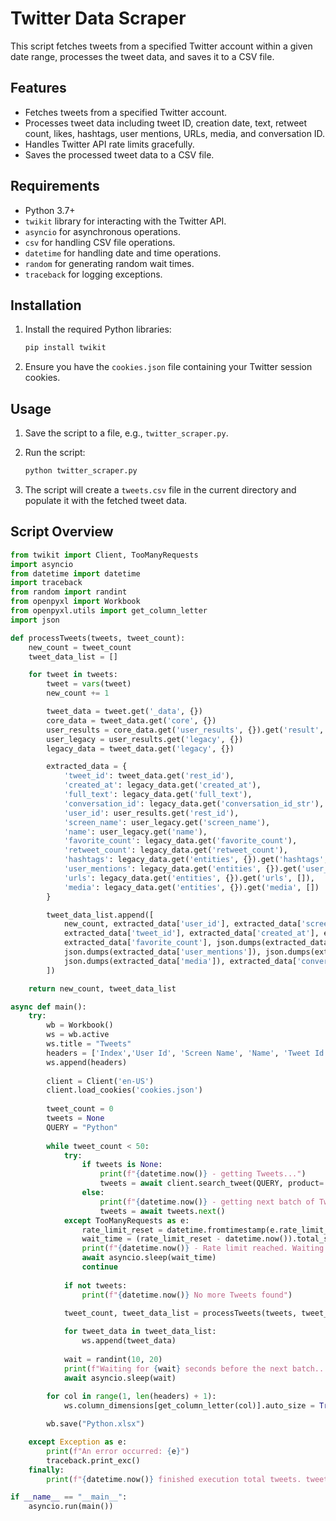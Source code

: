 # Twitter Data Scraper

This script fetches tweets from a specified Twitter account within a given date range, processes the tweet data, and saves it to a CSV file.

## Features

- Fetches tweets from a specified Twitter account.
- Processes tweet data including tweet ID, creation date, text, retweet count, likes, hashtags, user mentions, URLs, media, and conversation ID.
- Handles Twitter API rate limits gracefully.
- Saves the processed tweet data to a CSV file.

## Requirements

- Python 3.7+
- `twikit` library for interacting with the Twitter API.
- `asyncio` for asynchronous operations.
- `csv` for handling CSV file operations.
- `datetime` for handling date and time operations.
- `random` for generating random wait times.
- `traceback` for logging exceptions.

## Installation

1. Install the required Python libraries:

    ```sh
    pip install twikit
    ```

2. Ensure you have the `cookies.json` file containing your Twitter session cookies.

## Usage

1. Save the script to a file, e.g., `twitter_scraper.py`.

2. Run the script:

    ```sh
    python twitter_scraper.py
    ```

3. The script will create a `tweets.csv` file in the current directory and populate it with the fetched tweet data.

## Script Overview

```python
from twikit import Client, TooManyRequests
import asyncio
from datetime import datetime
import traceback
from random import randint
from openpyxl import Workbook
from openpyxl.utils import get_column_letter
import json

def processTweets(tweets, tweet_count):
    new_count = tweet_count
    tweet_data_list = []

    for tweet in tweets:
        tweet = vars(tweet)
        new_count += 1

        tweet_data = tweet.get('_data', {})
        core_data = tweet_data.get('core', {})
        user_results = core_data.get('user_results', {}).get('result', {})
        user_legacy = user_results.get('legacy', {})
        legacy_data = tweet_data.get('legacy', {})

        extracted_data = {
            'tweet_id': tweet_data.get('rest_id'),
            'created_at': legacy_data.get('created_at'),
            'full_text': legacy_data.get('full_text'),
            'conversation_id': legacy_data.get('conversation_id_str'),
            'user_id': user_results.get('rest_id'),
            'screen_name': user_legacy.get('screen_name'),
            'name': user_legacy.get('name'),
            'favorite_count': legacy_data.get('favorite_count'),
            'retweet_count': legacy_data.get('retweet_count'),
            'hashtags': legacy_data.get('entities', {}).get('hashtags', []),
            'user_mentions': legacy_data.get('entities', {}).get('user_mentions', []),
            'urls': legacy_data.get('entities', {}).get('urls', []),
            'media': legacy_data.get('entities', {}).get('media', [])
        }

        tweet_data_list.append([
            new_count, extracted_data['user_id'], extracted_data['screen_name'], extracted_data['name'],
            extracted_data['tweet_id'], extracted_data['created_at'], extracted_data['full_text'], extracted_data['retweet_count'],
            extracted_data['favorite_count'], json.dumps(extracted_data['hashtags']), 
            json.dumps(extracted_data['user_mentions']), json.dumps(extracted_data['urls']), 
            json.dumps(extracted_data['media']), extracted_data['conversation_id']
        ])

    return new_count, tweet_data_list

async def main():
    try:
        wb = Workbook()
        ws = wb.active
        ws.title = "Tweets"
        headers = ['Index','User Id', 'Screen Name', 'Name', 'Tweet Id','Created At', 'Text', 'Retweet Count', 'Likes', 'Hashtags', 'User Mentions', 'Urls', 'Media', 'Conversation Id']
        ws.append(headers)
        
        client = Client('en-US')
        client.load_cookies('cookies.json') 
        
        tweet_count = 0
        tweets = None
        QUERY = "Python"
        
        while tweet_count < 50:
            try:
                if tweets is None:
                    print(f"{datetime.now()} - getting Tweets...")
                    tweets = await client.search_tweet(QUERY, product='Latest')
                else:
                    print(f"{datetime.now()} - getting next batch of Tweets...")
                    tweets = await tweets.next()
            except TooManyRequests as e:
                rate_limit_reset = datetime.fromtimestamp(e.rate_limit_reset)
                wait_time = (rate_limit_reset - datetime.now()).total_seconds() + 20
                print(f"{datetime.now()} - Rate limit reached. Waiting for {wait_time} seconds.")
                await asyncio.sleep(wait_time)
                continue
            
            if not tweets:
                print(f"{datetime.now()} No more Tweets found")

            tweet_count, tweet_data_list = processTweets(tweets, tweet_count)
            
            for tweet_data in tweet_data_list:
                ws.append(tweet_data)
            
            wait = randint(10, 20)
            print(f"Waiting for {wait} seconds before the next batch...")
            await asyncio.sleep(wait)
        
        for col in range(1, len(headers) + 1):
            ws.column_dimensions[get_column_letter(col)].auto_size = True

        wb.save("Python.xlsx")

    except Exception as e:
        print(f"An error occurred: {e}")
        traceback.print_exc()
    finally:
        print(f"{datetime.now()} finished execution total tweets. tweet count {tweet_count}")

if __name__ == "__main__":
    asyncio.run(main())
